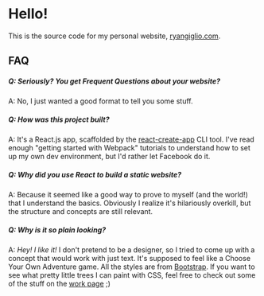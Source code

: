 # Hello!

This is the source code for my personal website, [ryangiglio.com](http://ryangiglio.com).

## FAQ

##### Q: Seriously? You get Frequent Questions about your website?
A: No, I just wanted a good format to tell you some stuff.

##### Q: How was this project built?
A: It's a React.js app, scaffolded by the [react-create-app](https://github.com/facebookincubator/create-react-app) CLI tool. I've read enough "getting started with Webpack" tutorials to understand how to set up my own dev environment, but I'd rather let Facebook do it.

##### Q: Why did you use React to build a static website?
A: Because it seemed like a good way to prove to myself (and the world!) that I understand the basics. Obviously I realize it's hilariously overkill, but the structure and concepts are still relevant.

##### Q: Why is it so plain looking?
A: *Hey! I like it!* I don't pretend to be a designer, so I tried to come up with a concept that would work with just text. It's supposed to feel like a Choose Your Own Adventure game. All the styles are from [Bootstrap](http://getbootstrap.com/). If you want to see what pretty little trees I can paint with CSS, feel free to check out some of the stuff on the [work page](http://ryangiglio.com/work) ;)
